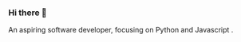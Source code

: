 ### Hi there 👋

<!--
**lollipas/lollipas** is a ✨ _special_ ✨ repository because its `README.md` (this file) appears on your GitHub profile.


-->  An aspiring software developer, focusing on Python and Javascript .

